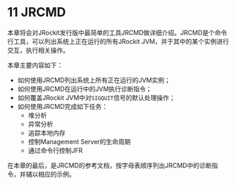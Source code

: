<a name="11"></a>
# 11 JRCMD

本章将会对JRockit发行版中最简单的工具JRCMD做详细介绍。JRCMD是个命令行工具，可以列出系统上正在运行的所有JRockit JVM，并于其中的某个实例进行交互，执行相关操作。

本章主要内容如下：

* 如何使用JRCMD列出系统上所有正在运行的JVM实例；
* 如何使用JRCMD在运行中的JVM执行诊断指令；
* 如何覆盖JRockit JVM中对`SIGQUIT`信号的默认处理操作；
* 如何使用JRCMD完成如下任务：
    * 堆分析
    * 异常分析
    * 追踪本地内存
    * 控制Management Server的生命周期
    * 通过命令行控制JFR

在本章的最后，是JRCMD的参考文档，按字母表顺序列出JRCMD中的诊断指令，并辅以相应的示例。